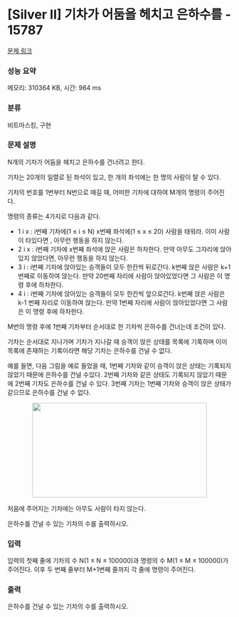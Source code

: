 # [Silver II] 기차가 어둠을 헤치고 은하수를 - 15787 

[문제 링크](https://www.acmicpc.net/problem/15787) 

### 성능 요약

메모리: 310364 KB, 시간: 984 ms

### 분류

비트마스킹, 구현

### 문제 설명

<p>N개의 기차가 어둠을 헤치고 은하수를 건너려고 한다.</p>

<p>기차는 20개의 일렬로 된 좌석이 있고, 한 개의 좌석에는 한 명의 사람이 탈 수 있다. </p>

<p>기차의 번호를 1번부터 N번으로 매길 때, 어떠한 기차에 대하여 M개의 명령이 주어진다.</p>

<p>명령의 종류는 4가지로 다음과 같다.</p>

<ul>
	<li>1 i x : i번째 기차에(1 ≤ i ≤ N) x번째 좌석에(1 ≤ x ≤ 20) 사람을 태워라. 이미 사람이 타있다면 , 아무런 행동을 하지 않는다.</li>
	<li>2 i x : i번째 기차에 x번째 좌석에 앉은 사람은 하차한다. 만약 아무도 그자리에 앉아있지 않았다면, 아무런 행동을 하지 않는다.</li>
	<li>3 i : i번째 기차에 앉아있는 승객들이 모두 한칸씩 뒤로간다. k번째 앉은 사람은 k+1번째로 이동하여 앉는다. 만약 20번째 자리에 사람이 앉아있었다면 그 사람은 이 명령 후에 하차한다.</li>
	<li>4 i : i번째 기차에 앉아있는 승객들이 모두 한칸씩 앞으로간다. k번째 앉은 사람은 k-1 번째 자리로 이동하여 앉는다. 만약 1번째 자리에 사람이 앉아있었다면 그 사람은 이 명령 후에 하차한다.</li>
</ul>

<p>M번의 명령 후에 1번째 기차부터 순서대로 한 기차씩 은하수를 건너는데 조건이 있다.</p>

<p>기차는 순서대로 지나가며 기차가 지나갈 때 승객이 앉은 상태를 목록에 기록하며 이미 목록에 존재하는 기록이라면 해당 기차는 은하수를 건널 수 없다.</p>

<p>예를 들면, 다음 그림을 예로 들었을 때, 1번째 기차와 같이 승객이 앉은 상태는 기록되지 않았기 때문에 은하수를 건널 수있다. 2번째 기차와 같은 상태도 기록되지 않았기 때문에 2번째 기차도 은하수를 건널 수 있다. 3번째 기차는 1번째 기차와 승객이 앉은 상태가 같으므로 은하수를 건널 수 없다.</p>

<p style="text-align: center;"><img alt="" src="https://onlinejudgeimages.s3-ap-northeast-1.amazonaws.com/problem/15787/1.png" style="width: 392px; height: 213px;"></p>

<p>처음에 주어지는 기차에는 아무도 사람이 타지 않는다.</p>

<p>은하수를 건널 수 있는 기차의 수를 출력하시오.</p>

### 입력 

 <p>입력의 첫째 줄에 기차의 수 N(1 ≤ N ≤ 100000)과 명령의 수 M(1 ≤ M ≤ 100000)가 주어진다. 이후 두 번째 줄부터 M+1번째 줄까지 각 줄에 명령이 주어진다. </p>

### 출력 

 <p>은하수를 건널 수 있는 기차의 수를 출력하시오.</p>

